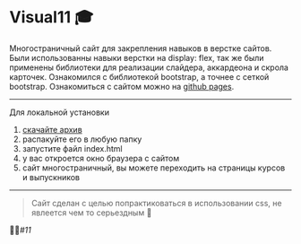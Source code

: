 # Visual11 🎓

Многостраничный сайт для закрепления навыков в верстке сайтов.
Были использованны навыки верстки на display: flex, так же были применены библиотеки для реализации слайдера, аккардеона и скрола карточек. Ознакомился с библиотекой bootstrap, а точнее с сеткой bootstrap.
Ознакомиться с сайтом можно на [github pages](https://doctored11.github.io/modeling-courses.github.io/ "клик").

---

Для локальной установки

1. [скачайте архив](https://github.com/doctored11/modeling-courses.github.io/archive/refs/heads/main.zip "да - это ссылка на архив прямо с github")
2. распакуйте его в любую папку
3. запустите файл index.html
4. у вас откроется окно браузера с сайтом
5. сайт многостраничный, вы можете переходить на страницы курсов и выпускников

---

> Сайт сделан с целью попрактиковаться в использовании css, не явлеется чем то серьездным 🤡

🌈🤟*#11*
